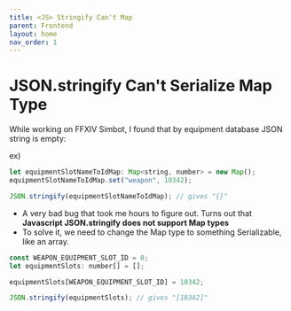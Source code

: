 ```yaml
---
title: <JS> Stringify Can't Map 
parent: Frontend 
layout: home
nav_order: 1
---
```


# <Typescript> JSON.stringify Can't Serialize Map Type
While working on FFXIV Simbot, I found that by equipment database JSON string is empty:

ex) 
```javascript
let equipmentSlotNameToIdMap: Map<string, number> = new Map();
equipmentSlotNameToIdMap.set("weapon", 10342);

JSON.stringify(equipmentSlotNameToIdMap); // gives "{}"
```

* A very bad bug that took me hours to figure out. Turns out that **Javascript JSON.stringify does not support Map types**
* To solve it, we need to change the Map type to something Serializable, like an array.


```javascript
const WEAPON_EQUIPMENT_SLOT_ID = 0;
let equipmentSlots: number[] = [];

equipmentSlots[WEAPON_EQUIPMENT_SLOT_ID] = 10342;

JSON.stringify(equipmentSlots); // gives "[10342]"
```